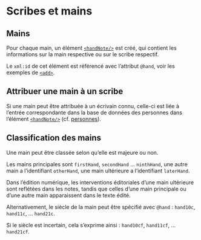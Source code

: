 # Scribes et mains

## Mains

Pour chaque main, un élément [`<handNote/>`](handNote.fr.md) est créé,
qui contient les informations sur la main respective ou sur le scribe respectif.

Le `xml:id` de cet élément est référencé avec l’attribut `@hand`,
voir les exemples de [`<add>`](add.fr.md).

## Attribuer une main à un scribe

Si une main peut être attribuée à un écrivain connu, celle-ci est liée
à l’entrée correspondante dans la base de données des personnes dans
l’élément [`<handNote/>`](handNote.fr.md) (cf. [personnes](persons.fr.md)).

## Classification des mains

Une main peut être classée selon qu’elle est majeure ou non.

Les mains principales sont `firstHand`, `secondHand` ... `ninthHand`,
une autre main a l’identifiant `otherHand`,
une main ultérieure a l’identifiant `laterHand`.

Dans l’édition numérique, les interventions éditoriales d’une main ultérieure
sont reflétées dans les notes, tandis que celles d’une main principale ou
d’une autre main apparaissent dans le texte édité.

Alternativement, le siècle de la main peut être spécifié avec `@hand` :
`hand10c`, `hand11c`, ... `hand21c`.

Si le siècle est incertain, cela s’exprime ainsi :
`hand10cf`, `hand11cf`, ... `hand21cf`.
